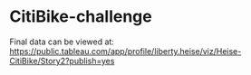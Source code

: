 # CitiBike-challenge

Final data can be viewed at: https://public.tableau.com/app/profile/liberty.heise/viz/Heise-CitiBike/Story2?publish=yes
